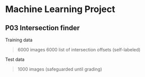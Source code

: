 # Machine Learning Project
## P03 Intersection finder

Training data
>6000 images
>6000 list of intersection offsets (self-labeled)

Test data
>1000 images (safeguarded until grading)
